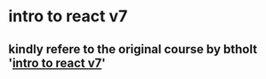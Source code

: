 # intro to react v7

## kindly refere to the original course by btholt '[intro to react v7](https://btholt.github.io/complete-intro-to-react-v7/)'
